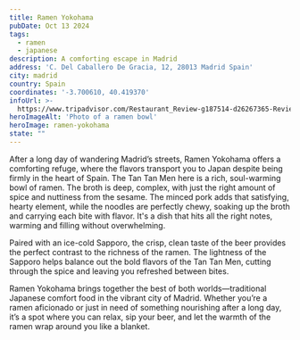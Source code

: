 ```yaml
---
title: Ramen Yokohama
pubDate: Oct 13 2024
tags:
  - ramen
  - japanese
description: A comforting escape in Madrid
address: 'C. Del Caballero De Gracia, 12, 28013 Madrid Spain'
city: madrid
country: Spain
coordinates: '-3.700610, 40.419370'
infoUrl: >-
  https://www.tripadvisor.com/Restaurant_Review-g187514-d26267365-Reviews-Ramen_Yokohama-Madrid.html
heroImageAlt: 'Photo of a ramen bowl'
heroImage: ramen-yokohama
state: ""
---
```


After a long day of wandering Madrid’s streets, Ramen Yokohama offers a comforting refuge, where the flavors transport you to Japan despite being firmly in the heart of Spain. The Tan Tan Men here is a rich, soul-warming bowl of ramen. The broth is deep, complex, with just the right amount of spice and nuttiness from the sesame. The minced pork adds that satisfying, hearty element, while the noodles are perfectly chewy, soaking up the broth and carrying each bite with flavor. It's a dish that hits all the right notes, warming and filling without overwhelming.

Paired with an ice-cold Sapporo, the crisp, clean taste of the beer provides the perfect contrast to the richness of the ramen. The lightness of the Sapporo helps balance out the bold flavors of the Tan Tan Men, cutting through the spice and leaving you refreshed between bites.

Ramen Yokohama brings together the best of both worlds—traditional Japanese comfort food in the vibrant city of Madrid. Whether you’re a ramen aficionado or just in need of something nourishing after a long day, it’s a spot where you can relax, sip your beer, and let the warmth of the ramen wrap around you like a blanket.
